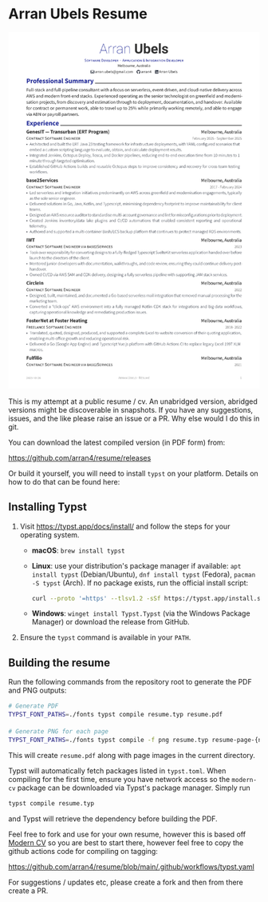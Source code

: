 # Arran Ubels Resume

![Preview](assets/resume-preview.png)


This is my attempt at a public resume / cv. An unabridged version, abridged versions might be discoverable in snapshots. If you have any suggestions, issues, and the like please raise an issue or a PR. Why else would I do this in git. 

You can download the latest compiled version (in PDF form) from:

https://github.com/arran4/resume/releases

Or build it yourself, you will need to install `typst` on your platform. Details on how to do that can be found here:

## Installing Typst

1. Visit <https://typst.app/docs/install/> and follow the steps for your operating system.
   - **macOS**: `brew install typst`
   - **Linux**: use your distribution's package manager if available:
     `apt install typst` (Debian/Ubuntu), `dnf install typst` (Fedora),
     `pacman -S typst` (Arch). If no package exists, run the official
     install script:

     ```bash
     curl --proto '=https' --tlsv1.2 -sSf https://typst.app/install.sh | sh
     ```
   - **Windows**: `winget install Typst.Typst` (via the Windows Package
     Manager) or download the release from GitHub.
2. Ensure the `typst` command is available in your `PATH`.

## Building the resume

Run the following commands from the repository root to generate the PDF and PNG outputs:

```bash
# Generate PDF
TYPST_FONT_PATHS=./fonts typst compile resume.typ resume.pdf

# Generate PNG for each page
TYPST_FONT_PATHS=./fonts typst compile -f png resume.typ resume-page-{n}.png
```

This will create `resume.pdf` along with page images in the current directory.

Typst will automatically fetch packages listed in `typst.toml`. When compiling
for the first time, ensure you have network access so the
`modern-cv` package can be downloaded via Typst's package manager. Simply run

```sh
typst compile resume.typ
```

and Typst will retrieve the dependency before building the PDF.

Feel free to fork and use for your own resume, however this is based off [Modern CV](https://typst.app/universe/package/modern-cv/) so you are best to start there, however feel free to copy the github actions code for compiling on tagging:

https://github.com/arran4/resume/blob/main/.github/workflows/typst.yaml

For suggestions / updates etc, please create a fork and then from there create a PR. 
